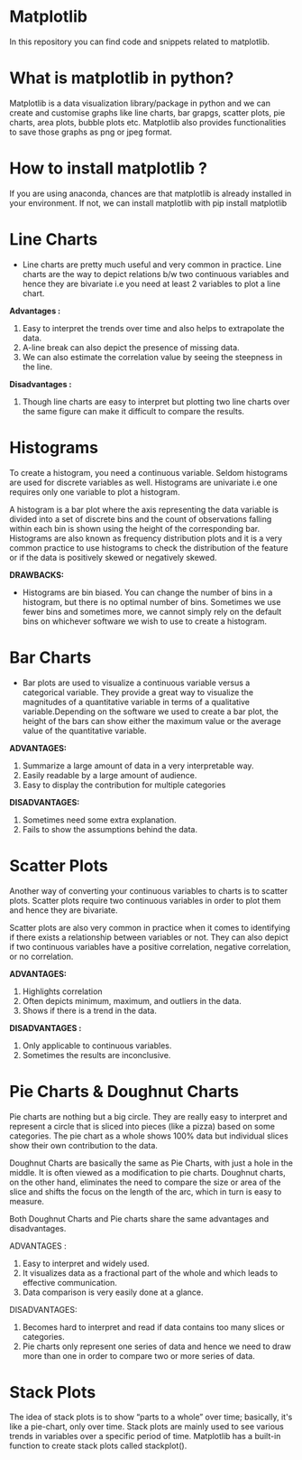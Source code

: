 # Matplotlib
In this repository you can find code and snippets related to matplotlib. 

# What is matplotlib in python?
Matplotlib is a data visualization library/package in python and we can create and customise graphs like line charts, bar grapgs, scatter plots, pie charts, area plots, bubble plots etc. Matplotlib also provides functionalities to save those graphs as png or jpeg format.

# How to install matplotlib ?
If you are using anaconda, chances are that matplotlib is already installed in your environment. If not, we can install matplotlib with pip install matplotlib

# Line Charts
* Line charts are pretty much useful and very common in practice. Line charts are the way to depict relations b/w two continuous variables and hence they are bivariate i.e you need at least 2 variables to plot a line chart.

**Advantages :**
1. Easy to interpret the trends over time and also helps to extrapolate the data.
2. A-line break can also depict the presence of missing data.
3. We can also estimate the correlation value by seeing the steepness in the line.


**Disadvantages :**
1. Though line charts are easy to interpret but plotting two line charts over the same figure can make it difficult to compare the results.


# Histograms

To create a histogram, you need a continuous variable. Seldom histograms are used for discrete variables as well. Histograms are univariate i.e one requires only one variable to plot a histogram.

A histogram is a bar plot where the axis representing the data variable is divided into a set of discrete bins and the count of observations falling within each bin is shown using the height of the corresponding bar. Histograms are also known as frequency distribution plots and it is a very common practice to use histograms to check the distribution of the feature or if the data is positively skewed or negatively skewed.

**DRAWBACKS:**
* Histograms are bin biased. You can change the number of bins in a histogram, but there is no optimal number of bins. Sometimes we use fewer bins and sometimes more, we cannot simply rely on the default bins on whichever software we wish to use to create a histogram.


# Bar Charts

* Bar plots are used to visualize a continuous variable versus a categorical variable. They provide a great way to visualize the magnitudes of a quantitative variable in terms of a qualitative variable.Depending on the software we used to create a bar plot, the height of the bars can show either the maximum value or the average value of the quantitative variable.

**ADVANTAGES:**
1. Summarize a large amount of data in a very interpretable way.
2. Easily readable by a large amount of audience.
3. Easy to display the contribution for multiple categories

**DISADVANTAGES:**
1. Sometimes need some extra explanation.
2. Fails to show the assumptions behind the data.


# Scatter Plots

Another way of converting your continuous variables to charts is to scatter plots. Scatter plots require two continuous variables in order to plot them and hence they are bivariate.

Scatter plots are also very common in practice when it comes to identifying if there exists a relationship between variables or not. They can also depict if two continuous variables have a positive correlation, negative correlation, or no correlation.

**ADVANTAGES:**
1. Highlights correlation
2. Often depicts minimum, maximum, and outliers in the data.
3. Shows if there is a trend in the data.

**DISADVANTAGES :**
1. Only applicable to continuous variables.
2. Sometimes the results are inconclusive.


# Pie Charts & Doughnut Charts

Pie charts are nothing but a big circle. They are really easy to interpret and represent a circle that is sliced into pieces (like a pizza) based on some categories. The pie chart as a whole shows 100% data but individual slices show their own contribution to the data.


Doughnut Charts are basically the same as Pie Charts, with just a hole in the middle. It is often viewed as a modification to pie charts. Doughnut charts, on the other hand, eliminates the need to compare the size or area of the slice and shifts the focus on the length of the arc, which in turn is easy to measure.

Both Doughnut Charts and Pie charts share the same advantages and disadvantages. 

ADVANTAGES :
1. Easy to interpret and widely used.
2. It visualizes data as a fractional part of the whole and which leads to effective communication.
3. Data comparison is very easily done at a glance.

DISADVANTAGES:
1. Becomes hard to interpret and read if data contains too many slices or categories.
2. Pie charts only represent one series of data and hence we need to draw more than one in order to compare two or more series of data.


# Stack Plots

The idea of stack plots is to show “parts to a whole” over time; basically, it's like a pie-chart, only over time. Stack plots are mainly used to see various trends in variables over a specific period of time. Matplotlib has a built-in function to create stack plots called stackplot().
